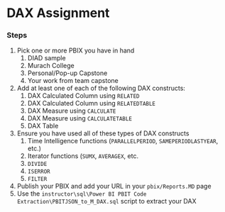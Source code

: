 # DAX Assignment
### Steps
1. Pick one or more PBIX you have in hand
    1. DIAD sample
    1. Murach College
    1. Personal/Pop-up Capstone
    1. Your work from team capstone
1. Add at least one of each of the following DAX constructs:
    1. DAX Calculated Column using `RELATED`
    1. DAX Calculated Column using `RELATEDTABLE`
    1. DAX Measure using `CALCULATE`
    1. DAX Measure using `CALCULATETABLE`
    1. DAX Table
1. Ensure you have used all of these types of DAX constructs
    1. Time Intelligence functions (`PARALLELPERIOD`, `SAMEPERIODLASTYEAR`, etc.)
    1. Iterator functions (`SUMX`, `AVERAGEX`, etc.
    1. `DIVIDE`
    1. `ISERROR`
    1. `FILTER`
1. Publish your PBIX and add your URL in your `pbix/Reports.MD` page    
1. Use the `instructor\sql\Power BI PBIT Code Extraction\PBITJSON_to_M_DAX.sql` script to extract your DAX
